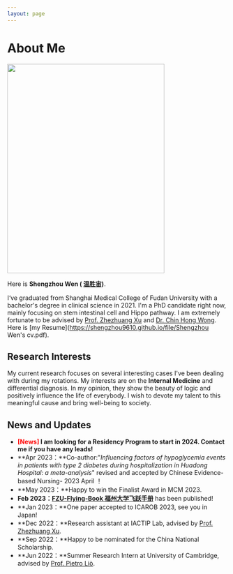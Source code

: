 ```yaml
---
layout: page
---
```


# About Me

<img src="https://shengzhou9610.github.io/caihanlin.jpg" class="floatpic" width="360" height="480">

Here is **Shengzhou Wen ( [温胜宙](https://caihanlin.com/file/蔡汉霖简历.pdf))**.

I‘ve graduated from Shanghai Medical College of Fudan University with a bachelor's degree in clinical science in 2021. I'm a PhD candidate right now, mainly focusing on stem intestinal cell and Hippo pathway. I am extremely fortunate to be advised by [Prof. Zhezhuang Xu](https://dqxy.fzu.edu.cn/info/1102/3547.htm) and [Dr. Chin Hong Wong](https://www.researchgate.net/profile/Chin-Hong-Wong). Here is [my Resume](https://shengzhou9610.github.io/file/Shengzhou Wen's cv.pdf).

## Research Interests

My current research focuses on several interesting cases I've been dealing with during my rotations. My interests are on the **Internal Medicine** and differential diagnosis. In my opinion, they show the beauty of logic and positively influence the life of everybody.  I wish to devote my talent to this meaningful cause and bring well-being to society.

## News and Updates

- **<font color='red'>[News]</font> I am looking for a Residency Program to start in 2024. Contact me if you have any leads!**
- **Apr 2023：**Co-author:"*Influencing factors of hypoglycemia events in patients with type 2 diabetes*
  *during hospitalization in Huadong Hospital: a meta-analysis*" revised and accepted by
  Chinese Evidence-based Nursing- 2023 April ！
- **May 2023：**Happy to win the Finalist Award in MCM 2023.
- **Feb 2023：**[**FZU-Flying-Book 福州大学飞跃手册**](https://fzu-fly.online/) has been published!
- **Jan 2023：**One paper accepted to ICAROB 2023, see you in Japan!
- **Dec 2022：**Research assistant at IACTIP Lab, advised by [Prof. Zhezhuang Xu](https://dqxy.fzu.edu.cn/en/info/1009/1072.htm).
- **Sep 2022：**Happy to be nominated for the China National Scholarship.
- **Jun 2022：**Summer Research Intern at University of Cambridge, advised by [Prof. Pietro Liò](https://www.cl.cam.ac.uk/~pl219/ ).

